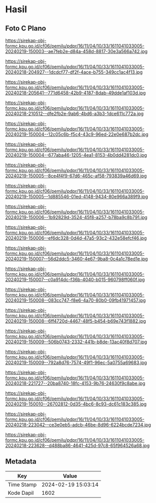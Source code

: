 # Hasil

## Foto C Plano

https://sirekap-obj-formc.kpu.go.id/cf06/pemilu/pdpr/16/11/04/10/33/1611041033005-20240219-150003--ae7feb2e-d84a-458d-8817-30e3a566a742.jpg

https://sirekap-obj-formc.kpu.go.id/cf06/pemilu/pdpr/16/11/04/10/33/1611041033005-20240218-204927--1dcdcf77-df2f-4ace-b755-349cc1ac4f13.jpg

https://sirekap-obj-formc.kpu.go.id/cf06/pemilu/pdpr/16/11/04/10/33/1611041033005-20240218-205641--771d6458-42b9-4187-8dab-49dde1af103d.jpg

https://sirekap-obj-formc.kpu.go.id/cf06/pemilu/pdpr/16/11/04/10/33/1611041033005-20240218-210512--dfe2fb2e-9ab6-4bd6-a3b3-1dce611c772a.jpg

https://sirekap-obj-formc.kpu.go.id/cf06/pemilu/pdpr/16/11/04/10/33/1611041033005-20240219-150004--12c05c6b-f5c4-43c9-96ed-22e0e687b2dc.jpg

https://sirekap-obj-formc.kpu.go.id/cf06/pemilu/pdpr/16/11/04/10/33/1611041033005-20240219-150004--677aba46-1205-4ea1-8153-4b0dd4281dc0.jpg

https://sirekap-obj-formc.kpu.go.id/cf06/pemilu/pdpr/16/11/04/10/33/1611041033005-20240219-150005--8ce4f4f9-67d6-465c-af58-793839a46d69.jpg

https://sirekap-obj-formc.kpu.go.id/cf06/pemilu/pdpr/16/11/04/10/33/1611041033005-20240219-150005--1d885546-01ed-4148-9434-80e966a389f9.jpg

https://sirekap-obj-formc.kpu.go.id/cf06/pemilu/pdpr/16/11/04/10/33/1611041033005-20240219-150006--1b92829d-3524-45f8-a257-b78ba9c8b791.jpg

https://sirekap-obj-formc.kpu.go.id/cf06/pemilu/pdpr/16/11/04/10/33/1611041033005-20240219-150006--ef6dc328-0d4d-47a5-93c2-432e58efcf46.jpg

https://sirekap-obj-formc.kpu.go.id/cf06/pemilu/pdpr/16/11/04/10/33/1611041033005-20240219-150007--56d2ddc5-3460-4e67-9ba8-0c4a1c78ed1e.jpg

https://sirekap-obj-formc.kpu.go.id/cf06/pemilu/pdpr/16/11/04/10/33/1611041033005-20240219-150007--c0a914dc-f36b-4040-b015-960798ff060f.jpg

https://sirekap-obj-formc.kpu.go.id/cf06/pemilu/pdpr/16/11/04/10/33/1611041033005-20240219-150008--083cc747-f8e6-4a70-80b0-09fb41971457.jpg

https://sirekap-obj-formc.kpu.go.id/cf06/pemilu/pdpr/16/11/04/10/33/1611041033005-20240219-150008--6ff4720d-4467-48f5-b454-b69e743f1882.jpg

https://sirekap-obj-formc.kpu.go.id/cf06/pemilu/pdpr/16/11/04/10/33/1611041033005-20240219-150009--506b0743-2332-441b-b8de-13ac40f8d707.jpg

https://sirekap-obj-formc.kpu.go.id/cf06/pemilu/pdpr/16/11/04/10/33/1611041033005-20240219-150009--792a8d76-7574-49f1-96ec-5a0755a69683.jpg

https://sirekap-obj-formc.kpu.go.id/cf06/pemilu/pdpr/16/11/04/10/33/1611041033005-20240218-221727--20ba8740-18fc-4153-9b76-24630f9c8abe.jpg

https://sirekap-obj-formc.kpu.go.id/cf06/pemilu/pdpr/16/11/04/10/33/1611041033005-20240219-150010--26702812-0d35-4bc6-8c93-dc61c183c385.jpg

https://sirekap-obj-formc.kpu.go.id/cf06/pemilu/pdpr/16/11/04/10/33/1611041033005-20240218-223042--ce3e0eb5-adcb-46be-8d96-6224bcde7234.jpg

https://sirekap-obj-formc.kpu.go.id/cf06/pemilu/pdpr/16/11/04/10/33/1611041033005-20240218-223628--d488ba86-4641-425d-97c8-65f964526a68.jpg


## Metadata

| Key        | Value               |
| ---------- | ------------------- |
| Time Stamp | 2024-02-19 15:03:14 |
| Kode Dapil | 1602                |



